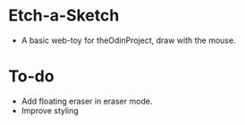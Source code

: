 # Etch-a-Sketch
- A basic web-toy for theOdinProject, draw with the mouse.

# To-do
- Add floating eraser in eraser mode.
- Improve styling
